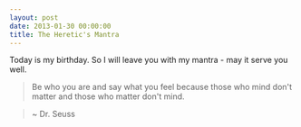 ```yaml
---
layout: post
date: 2013-01-30 00:00:00
title: The Heretic's Mantra
---
```

Today is my birthday. So I will leave you with my mantra - may it serve you well.

> Be who you are and say
> what you feel because those
> who mind don't matter and
> those who matter don't mind.

> ~ Dr. Seuss